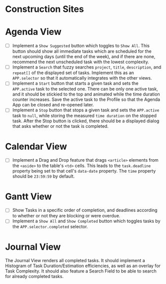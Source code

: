 
# Construction Sites

# Agenda View

- [ ] Implement a `Show Suggested` button which toggles to `Show All`. This button should
      show all immediate tasks which are scheduled for the next upcoming days (until the end
      of the week), and if there are none, recommend the next unscheduled task with the lowest
      complexity.
- [ ] Implement a `Search` that fuzzy searches `project`, `title`, `description`, and `repeat[]`
      of the displayed set of tasks. Implement this as an `APP.selector` so that it automatically
      integrates with the other views.
- [ ] Implement a `Start` button that starts a given task and sets the `APP.active` task to
      the selected one. There can be only one active task, and it should be stickied to the top
      and animated while the time duration counter increases. Save the active task to the Profile
      so that the Agenda App can be closed and re-opened later.
- [ ] Implement a `Stop` button that stops a given task and sets the `APP.active` task to `null`,
      while storing the measured `time duration` on the stopped task. After the Stop button is
      clicked, there should be a displayed dialog that asks whether or not the task is completed.

# Calendar View

- [ ] Implement a Drag and Drop feature that drags `<article>` elements from the `<aside>`
      to the table's `<td>` cells. This leads to the `task.deadline` property being set to
      that cell's `data-date` property. The `time` property should be `23:59:59` by default.

# Gantt View

- [ ] Show Tasks in a specific order of completion, and deadlines according to whether or not
      they are blocking or were overdue.
- [ ] Implement a `Show All` and `Show Completed` button which toggles tasks by the
      `APP.selector.completed` selector.

# Journal View

The Journal View renders all completed tasks. It should implement a Histogram of Task
Duration/Estimation efficiencies, as well as an overlay for Task Complexity. It should
also feature a Search Field to be able to search for already completed tasks.

